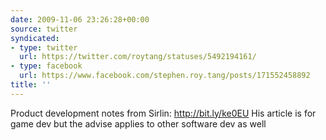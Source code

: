 ```yaml
---
date: 2009-11-06 23:26:28+00:00
source: twitter
syndicated:
- type: twitter
  url: https://twitter.com/roytang/statuses/5492194161/
- type: facebook
  url: https://www.facebook.com/stephen.roy.tang/posts/171552458892
title: ''
---
```


Product development notes from Sirlin: http://bit.ly/ke0EU His article is for game dev but the advise applies to other software dev as well